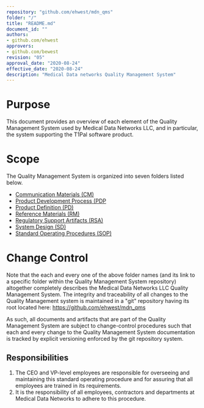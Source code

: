 ```yaml
---
repository: "github.com/ehwest/mdn_qms"
folder: "/"
title: "README.md"
document_id: ""
authors:
- github.com/ehwest
approvers:
- github.com/bewest
revision: "05"
approval_date: "2020-08-24"
effective_date: "2020-08-24"
description: "Medical Data networks Quality Management System"
---
```



# Purpose

This document provides an overview of each element of the Quality Management System used by Medical Data Networks LLC, and in particular, the system supporting the T1Pal software product.

# Scope

The Quality Management System is organized into seven folders listed below. 

 + [Communication Materials (CM)](https://github.com/ehwest/mdn_qms/tree/master/CM_Communication_Matterials)
 + [Product Development Process (PDP](https://github.com/ehwest/mdn_qms/tree/master/PDP_Product_Development_Process)
 + [Product Definition (PD)](https://github.com/ehwest/mdn_qms/tree/master/PD_Product_Definition)
 + [Reference Materials (RM)](https://github.com/ehwest/mdn_qms/tree/master/RM_Reference_Material)
 + [Regulatory Support Artifacts (RSA)](https://github.com/ehwest/mdn_qms/tree/master/RSA_Regulatory_Support_Artifacts)
 + [System Design (SD)](https://github.com/ehwest/mdn_qms/tree/master/SD_System_Design)
 + [Standard Operating Procedures (SOP)](https://github.com/ehwest/mdn_qms/tree/master/SOP_Standard_Operating_Procedures)


# Change Control

Note that the each and every one of the above folder names (and its link to a specific folder within the Quality Management System repository) altogether completely describes the Medical Data Networks LLC Quality Management System.  The integrity and traceability of all changes to the Quality Management system is maintained in a "git" repository having its root located here:  https://github.com/ehwest/mdn_qms

As such, all documents and artifacts that are part of the Quality Management System are subject to change-control procedures such that each and every change to the Quality Management System documentation is tracked by explicit versioning enforced by the git repository system.


## Responsibilities

1. The CEO and VP-level employees are responsible for overseeing and maintaining this standard operating procedure and for assuring that all employees are trained in its requirements.
2. It is the responsibility of all employees, contractors and departments at Medical Data Networks to adhere to this procedure.
